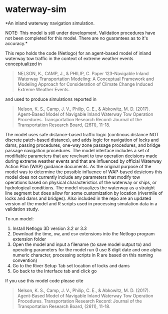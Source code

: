 # waterway-sim
*An inland waterway navigation simulation. 

NOTE: This model is still under development. Validation procedures have not been completed for this model. There are no guarantees as to it's accuracy.*

This repo holds the code (Netlogo) for an agent-based model of inland waterway tow traffic in the context of extreme weather events conceptualized in 

>NELSON, K., CAMP, J., & PHILIP, C. Paper 123-Navigable Inland Waterway Transportation Modeling: A Conceptual Framework and Modeling Approach for Consideration of Climate Change Induced Extreme Weather Events.

and used to produce simulations reported in  

>Nelson, K. S., Camp, J. V., Philip, C. E., & Abkowitz, M. D. (2017). Agent-Based Model of Navigable Inland Waterway Tow Operation Procedures. Transportation Research Record: Journal of the Transportation Research Board, (2611), 11-18.

The model uses safe distance-based traffic logic (continous distance NOT discrete patch-based distance), and adds logic for navigation of locks and dams, passing procedures, one-way zone passage procedures, and bridge passage navigation procedures. The model interface includes a set of modifiable parameters that are revelvant to tow operation decisions made during extreme weather events and that are influenced by official Waterway Action Plan (WAP) guidance documents. As the original purpose of the model was to determine the possible influence of WAP-based desicions this model does not currently include any parameters that modify tow operations based on physical characteristics of the waterway or ships, or hydrological conditions. The model visualizes the waterway as a straight line segment but does allow for some customization by location (rivermile of locks and dams and bridges). 
Also included in the repo are an updated version of the model and R scripts used in processing simulation data in a validation study.

To run model:
1. Install Netlogo 3D version 3.2 or 3.3
2. Download the time, xw, and csv extensions into the Netlogo program extension folder
3. Open the model and input a filename (to save model output to) and operating parameters for the model run (I use 8 digit date and one alpha numeric character, processing scripts in R are based on this naming convention)
4. Go to the River Setup Tab set location of locks and dams
5. Go back to the Interface tab and click go

If you use this model code please cite 

>Nelson, K. S., Camp, J. V., Philip, C. E., & Abkowitz, M. D. (2017). Agent-Based Model of Navigable Inland Waterway Tow Operation Procedures. Transportation Research Record: Journal of the Transportation Research Board, (2611), 11-18.


